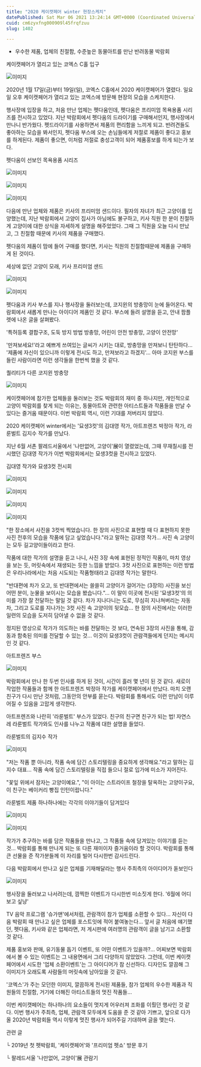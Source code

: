 ```yaml
---
title: "2020 케이캣페어 winter 현장스케치"
datePublished: Sat Mar 06 2021 13:24:14 GMT+0000 (Coordinated Universal Time)
cuid: cm6zyxfng000909l45frqfzuu
slug: 1402

---
```



- 우수한 제품, 업체의 친절함, 수준높은 동물아트를 만난 반려동물 박람회

케이캣페어가 열리고 있는 코엑스 C홀 입구

![이미지](https://cdn.hashnode.com/res/hashnode/image/upload/v1739247251037/9d67d67d-4f4b-4214-9392-fc7cfd4bcf53.jpeg)

2020년 1월 17일(금)부터 19일(일), 코엑스 C홀에서 2020 케이캣페어가 열렸다. 일요일 오후 케이캣페어가 열리고 있는 코엑스에 방문해 현장의 모습을 스케치한다.

행사장에 입장을 하고, 처음 만난 업체는 펫다움인데, 펫다움은 프리미엄 목욕용품 시리즈를 전시하고 있었다. 지난 박람회에서 펫다움의 드라이기를 구매해서인지, 행사장에서 만나니 반가웠다. 펫드라이기를 사용하면서 제품의 편리함을 느끼게 되고. 반려견들도 좋아하는 모습을 봐서인지, 펫다움 부스에 오는 손님들에게 저절로 제품이 좋다고 홍보를 하게된다. 제품이 좋으면, 이처럼 저절로 충성고객이 되어 제품홍보를 하게 되는가 보다.

펫다움이 선보인 목욕용품 시리즈

![이미지](https://cdn.hashnode.com/res/hashnode/image/upload/v1739247253597/1d954ae4-69ce-4b0b-9cee-d10f01740ede.jpeg)

![이미지](https://cdn.hashnode.com/res/hashnode/image/upload/v1739247255956/e63cea4e-1848-48d1-a0c7-d4e0b16910af.jpeg)

![이미지](https://cdn.hashnode.com/res/hashnode/image/upload/v1739247258575/f5a59a48-dacb-4916-87fb-9518296ced4f.jpeg)

다음에 만난 업체와 제품은 키사의 프리미엄 샌드이다. 필자의 자녀가 최근 고양이를 입양했는데, 지난 박람회에서 고양이 집사가 아님에도 불구하고, 키사 직원 한 분이 친절하게 고양이에 대한 상식을 자세하게 설명을 해주었었다. 그때 그 직원을 오늘 다시 만났고, 그 친절함 때문에 키사의 제품을 구매했다.

펫다움의 제품이 맘에 들어 구매를 했다면, 키사는 직원의 친절함때문에 제품을 구매하게 된 것이다.

세상에 없던 고양이 모래, 키사 프리미엄 샌드

![이미지](https://cdn.hashnode.com/res/hashnode/image/upload/v1739247260713/3e782ff6-fb61-43f5-861a-10a64cd5425e.jpeg)

![이미지](https://cdn.hashnode.com/res/hashnode/image/upload/v1739247262988/0eb9e931-48a3-4772-ba3c-16ceab0ebfa9.jpeg)

펫다움과 키사 부스를 지나 행사장을 둘러보는데, 코지윈의 방충망이 눈에 들어온다. 박람회에서 새롭게 만나는 아이디어 제품인 것 같다. 부스에 들려 설명을 듣고, 안내 팜플렛에 나온 글을 살펴봤다.

'특허등록 결합구조, 도둑 방지 방법 방충망, 어린이 안전 방충망, 고양이 안전망'

'만져보세요!'라고 예쁘게 쓰여있는 글씨가 시키는 대로, 방충망을 만져보니 탄탄하다... '제품에 자신이 있으니까 이렇게 전시도 하고, 만져보라고 하겠지'... 아마 코지윈 부스를 들린 사람이라면 이런 생각들을 한번씩 했을 것 같다.

퀄리티가 다른 코지윈 방충망

![이미지](https://cdn.hashnode.com/res/hashnode/image/upload/v1739247265135/11c05058-1bb7-4f93-9b4a-61b78c74043d.jpeg)

케이캣페어에 참가한 업체들을 둘러보는 것도 박람회의 재미 중 하나지만, 개인적으로 고양이 박람회를 찾게 되는 이유는, 동물아트와 관련한 아티스트들과 작품들을 만날 수 있다는 즐거움 때문이다. 이번 박람회 역시, 이런 기대를 저버리지 않았다.

2020 케이캣페어 winter에서는 '묘생3컷'의 김대영 작가, 아트프렌즈 박정아 작가, 라룬벌트 김지수 작가를 만났다.

지난 6월 서촌 팔레드서울에서 '나만없어, 고양이'展이 열렸었는데, 그때 무재칠시를 전시했던 김대영 작가가 이번 박람회에서는 묘생3컷을 전시하고 있었다.

김대영 작가와 묘생3컷 전시회

![이미지](https://cdn.hashnode.com/res/hashnode/image/upload/v1739247267180/ffcc0b12-805c-4ae4-bf45-30bd5147dafd.jpeg)

![이미지](https://cdn.hashnode.com/res/hashnode/image/upload/v1739247269411/7ec6ef5f-daf2-4ade-aa31-1391310b981f.jpeg)

![이미지](https://cdn.hashnode.com/res/hashnode/image/upload/v1739247271452/f32d5342-1765-4701-a9be-87bf9a6907d2.jpeg)

![이미지](https://cdn.hashnode.com/res/hashnode/image/upload/v1739247273524/813cf6dd-905c-4d19-bfb5-143c8480b613.jpeg)

"한 장소에서 사진을 3컷씩 찍었습니다. 한 장의 사진으로 표현할 때 다 표현하지 못한 사진 전후의 모습을 작품에 담고 싶었습니다."라고 말하는 김대영 작가... 사진 속 고양이는 모두 길고양이들이라고 한다.

작품에 대한 작가의 설명을 듣고 나니, 사진 3장 속에 표현된 정적인 작품이, 마치 영상을 보는 듯, 머릿속에서 재생되는 듯한 느낌을 받았다. 3컷 사진으로 표현하는 이런 방법은 우리나라에서는 처음 시도되는 작품형태라고 김대영 작가는 말한다.

"반대편에 차가 오고, 또 반대편에서는 쓸쓸히 고양이가 걸어가는 (3장의) 사진을 보신 어떤 분이, 눈물을 보이시는 모습을 봤습니다."... 이 말이 이곳에 전시된 '묘생3컷'의 의미를 가장 잘 전달하는 말일 것 같다. 차가 지나다니는 도로, 무심히 지나쳐버리는 자동차, 그리고 도로를 지나가는 3컷 사진 속 고양이의 뒷모습... 한 장의 사진에서는 이러한 일련의 모습을 도저히 담아낼 수 없을 것 같다.

정지된 영상으로 작가가 의도하는 바를 전달하는 것 보다, 연속된 3장의 사진을 통해, 감동과 함축된 의미를 전달할 수 있는 것... 이것이 묘생3컷이 관람객들에게 던지는 메시지인 것 같다.

아트프렌즈 부스

![이미지](https://cdn.hashnode.com/res/hashnode/image/upload/v1739247275741/ba7804ad-e0ba-41c6-a0e0-a4abf7cefd7f.jpeg)

박람회에서 만나 한 두번 인사를 하게 된 것이, 시간이 흘러 몇 년이 된 것 같다. 새로이 작업한 작품들과 함께 한 아트프렌즈 박정아 작가를 케이캣페어에서 만났다. 마치 오랜 친구가 다시 만난 것처럼, 그동안의 안부를 묻는다. 박람회를 통해서도 이런 만남이 이루어질 수 있음을 고맙게 생각한다.

아트프렌즈와 나란히 '라룬벌트' 부스가 있었다. 친구의 친구면 친구가 되는 법! 자연스레 라룬벌트 작가와도 인사를 나누고 작품에 대한 설명을 들었다.

라룬벌트의 김지수 작가

![이미지](https://cdn.hashnode.com/res/hashnode/image/upload/v1739247277741/3c854929-89eb-4d68-a545-ad354e68b604.jpeg)

"저는 작품 뿐 아니라, 작품 속에 담긴 스토리텔링을 중요하게 생각해요."라고 말하는 김지수 대표... 작품 속에 담긴 스토리텔링을 직접 들으니 절로 입가에 미소가 지어진다.

"꽃잎 위에서 잠자는 고양이예요.", "이 아이는 스트라이프 철장을 탈옥하는 고양이구요, 이 친구는 베이커리 빵집 인턴이랍니다."

라룬벌트 제품 하나하나에는 각각의 이야기들이 담겨있다

![이미지](https://cdn.hashnode.com/res/hashnode/image/upload/v1739247279709/8ccc48aa-16ce-480c-90a0-1745b5bc07c9.jpeg)

![이미지](https://cdn.hashnode.com/res/hashnode/image/upload/v1739247281932/e8d45d0f-7967-4eee-9db8-268b0ece132e.jpeg)

작가가 추구하는 바를 담은 작품들을 만나고, 그 작품들 속에 담겨있는 이야기를 듣는 것... 박람회를 통해 만나게 되는 또 다른 재미이자 즐거움이라 할 것이다. 박람회를 통해 큰 선물을 준 작가분들께 이 자리를 빌어 다시한번 감사드린다.

다음 박람회에서 만나고 싶은 업체를 기재해달라는 행사 주최측의 아이디어가 돋보인다

![이미지](https://cdn.hashnode.com/res/hashnode/image/upload/v1739247284879/d3f037be-e07c-4cbb-b77f-31725170899f.jpeg)

행사장을 둘러보고 나서려는데, 깜찍한 이벤트가 다시한번 미소짓게 한다. '6월에 어디보고 싶냥'

TV 음악 프로그램 '슈가맨'에서처럼, 관람객이 참가 업체를 소환할 수 있다... 자신이 다음 박람회 때 만나고 싶은 업체를 포스트잇에 적어 붙여놓는다... 앞서 글 처음에 얘기했던, 펫다움, 키사와 같은 업체라면, 저 게시판에 여러명의 관람객이 글을 남기고 소환할 것 같다.

제품 홍보와 판매, 유기동물 돕기 이벤트, 또 어떤 이벤트가 있을까?... 어찌보면 박람회에서 볼 수 있는 이벤트는 그 내용면에서 그리 다양하지 않았었다. 그런데, 이번 케이캣페어에서 시도한 '업체 소환이벤트'는 그 아이디어가 참 신선하다. 디자인도 깔끔해 그 이미지가 오래도록 사람들의 머릿속에 남아있을 것 같다.

'코엑스'가 주는 모던한 이미지, 깔끔하게 전시된 제품들, 참가 업체의 우수한 제품과 직원들의 친절함, 거기에 더해진 아티스트들의 멋진 작품들...

이번 케이캣페어는 하나하나의 요소들이 멋지게 어우러져 조화를 이뤘던 행사인 것 같다. 이번 행사가 주최측, 업체, 관람객 모두에게 도움을 준 것 같아 기쁘고, 앞으로 다가올 2020년 박람회들 역시 이렇게 멋진 행사가 되어주길 기대하며 글을 맺는다.

관련 글

└ 2019년 첫 펫박람회, '케이캣페어'와 '프리미엄 펫쇼' 방문 후기

└ 팔레드서울 '나만없어, 고양이'展 관람기